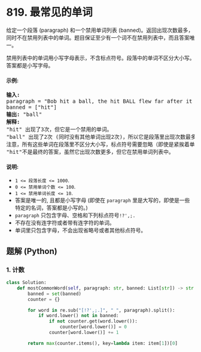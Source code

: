 # 819. 最常见的单词
给定一个段落 (paragraph) 和一个禁用单词列表 (banned)。返回出现次数最多，同时不在禁用列表中的单词。题目保证至少有一个词不在禁用列表中，而且答案唯一。

禁用列表中的单词用小写字母表示，不含标点符号。段落中的单词不区分大小写。答案都是小写字母。

#### 示例:
<pre>
<strong>输入:</strong>
paragraph = "Bob hit a ball, the hit BALL flew far after it was hit."
banned = ["hit"]
<strong>输出:</strong> "ball"
<strong>解释:</strong>
"hit" 出现了3次，但它是一个禁用的单词。
"ball" 出现了2次 (同时没有其他单词出现2次)，所以它是段落里出现次数最多的，且不在禁用列表中的单词。
注意，所有这些单词在段落里不区分大小写，标点符号需要忽略（即使是紧挨着单词也忽略， 比如 "ball,"），
"hit"不是最终的答案，虽然它出现次数更多，但它在禁用单词列表中。
</pre>

#### 说明:
* ```1 <= 段落长度 <= 1000```.
* ```0 <= 禁用单词个数 <= 100```.
* ```1 <= 禁用单词长度 <= 10```.
* 答案是唯一的, 且都是小写字母 (即使在 ```paragraph``` 里是大写的，即使是一些特定的名词，答案都是小写的。)
* ```paragraph``` 只包含字母、空格和下列标点符号```!?',;.```
* 不存在没有连字符或者带有连字符的单词。
* 单词里只包含字母，不会出现省略号或者其他标点符号。

## 题解 (Python)

### 1. 计数
```Python
class Solution:
    def mostCommonWord(self, paragraph: str, banned: List[str]) -> str:
        banned = set(banned)
        counter = {}

        for word in re.sub("[!?',;.]", " ", paragraph).split():
            if word.lower() not in banned:
                if not counter.get(word.lower()):
                    counter[word.lower()] = 0
                counter[word.lower()] += 1

        return max(counter.items(), key=lambda item: item[1])[0]
```

